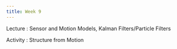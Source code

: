 ```yaml
---
title: Week 9
---
```


Lecture
: Sensor and Motion Models, Kalman Filters/Particle Filters

Activity
: Structure from Motion
